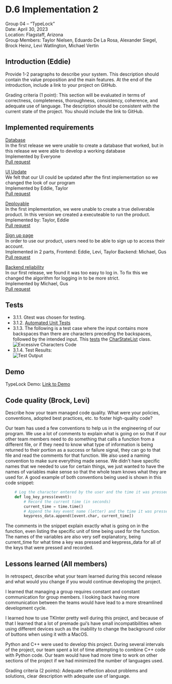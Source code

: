 # D.6 Implementation 2

Group 04 – “TypeLock”\
Date: April 30, 2023\
Location: Flagstaff, Arizona\
Group Members: Taylor Nielsen, Eduardo De La Rosa, Alexander Siegel, Brock Heinz, Levi Watlington, Michael Vertin

## Introduction (Eddie)

Provide 1-2 paragraphs to describe your system. This description should contain the value proposition and the main features. At the end of the introduction, include a link to your project on GitHub.

Grading criteria (1 point): This section will be evaluated in terms of correctness, completeness, thoroughness, consistency, coherence, and adequate use of language. The description should be consistent with the current state of the project. You should include the link to GitHub.

## Implemented requirements 

[Database](https://github.com/Gus-Siegel/ProjectPassword/issues/91)\
In the first release we were unable to create a database that worked, but in this release we were able to develop a working database\
Implemented by Everyone\
[Pull request](https://github.com/Gus-Siegel/ProjectPassword/pull/143)

[UI Update](https://github.com/Gus-Siegel/ProjectPassword/issues/180) \
We felt that our UI could be updated after the first implementation so we changed the look of our program\
Implemented by Eddie, Taylor\
[Pull request](https://github.com/Gus-Siegel/ProjectPassword/issues/180)


[Deployable](https://github.com/Gus-Siegel/ProjectPassword/issues/116) \
In the first implementation, we were unable to create a true deliverable product. In this version we created a executeable to run the product.\
Implemented by: Taylor, Eddie\
[Pull request](https://github.com/Gus-Siegel/ProjectPassword/pull/172)

[Sign up page](https://github.com/Gus-Siegel/ProjectPassword/issues/179) \
In order to use our product, users need to be able to sign up to access their account.\
Implemented in 2 parts, Frontend: Eddie, Levi, Taylor Backend: Michael, Gus\
[Pull request](https://github.com/Gus-Siegel/ProjectPassword/pull/154)

[Backend reliability](https://github.com/Gus-Siegel/ProjectPassword/issues/181)\
In our first release, we found it was too easy to log in. To fix this we changed the algorithm for logging in to be more strict.\
Implemented by Michael, Gus\
[Pull request](https://github.com/Gus-Siegel/ProjectPassword/pull/143)





## Tests

- 3.1.1. Gtest was chosen for testing. 
- 3.1.2. [Automated Unit Tests](https://github.com/Gus-Siegel/ProjectPassword/blob/main/Current_Release/BackEndServer/automatedTest.cpp)
- 3.1.3. The following is a test case where the input contains more backspaces than there are characters preceding the backspaces, followed by the intended input. This [tests](https://github.com/Gus-Siegel/ProjectPassword/blob/main/Current_Release/BackEndServer/automatedTest.cpp) 
 the [CharStateList](https://github.com/Gus-Siegel/ProjectPassword/blob/main/Current_Release/BackEndServer/compare_strings.h) class. \
![Excessive Characters Code](https://cdn.discordapp.com/attachments/856622349516144665/1102317933008539708/CS386_ExcessiveBackspace_TestCode.png)
- 3.1.4. Test Results: \
![Test Output](https://cdn.discordapp.com/attachments/856622349516144665/1102323906876031058/CS386_GroupProject_D6.1_TestScreenshot.png)

## Demo

TypeLock Demo: [Link to Demo](https://youtu.be/C2s3oM5v9yE)

## Code quality (Brock, Levi)

Describe how your team managed code quality. What were your policies, conventions, adopted best practices, etc. to foster high-quality code?

Our team has used a few conventions to help us in the engineering of our program. We use a lot of comments to explain what is going on so that if our other team members need to do something that calls a function from a different file, or if they need to know what type of information is being returned to their portion as a success or failure signal, they can go to that file and read the comments for that function. We also used a naming convention to make sure everything made sense. We didn’t have specific names that we needed to use for certain things, we just wanted to have the names of variables make sense so that the whole team knows what they are used for. A good example of both conventions being used is shown in this code snippet:

```Python
    # Log the character entered by the user and the time it was pressed\n
    def log_key_press(event):
        # Record the current time (in seconds)
        current_time = time.time()
        # Append the key event name (letter) and the time it was pressed
        keypress_data.append([event.char, current_time])
```

The comments in the snippet explain exactly what is going on in the function, even listing the specific unit of time being used for the function. The names of the variables are also very self explanatory, being current_time for what time a key was pressed and keypress_data for all of the keys that were pressed and recorded.

## Lessons learned (All members)

In retrospect, describe what your team learned during this second release and what would you change if you would continue developing the project.

I learned that managing a group requires constant and constant communication for group members. I looking back having more communication between the teams would have lead to a more streamlined development cycle.

I learned how to use TKInter pretty well during this project, and because of that I learned that a lot of premade gui’s have small incompatibilities when using different devices such as the inability to change the background color of buttons when using it with a MacOS.

Python and C++ were used to develop this project. During several intervals of the project, our team spent a lot of time attempting to combine C++ code with Python code. Our team would have had more time to work on other sections of the project if we had minimized the number of languages used. 

Grading criteria (2 points): Adequate reflection about problems and solutions, clear description with adequate use of language.
